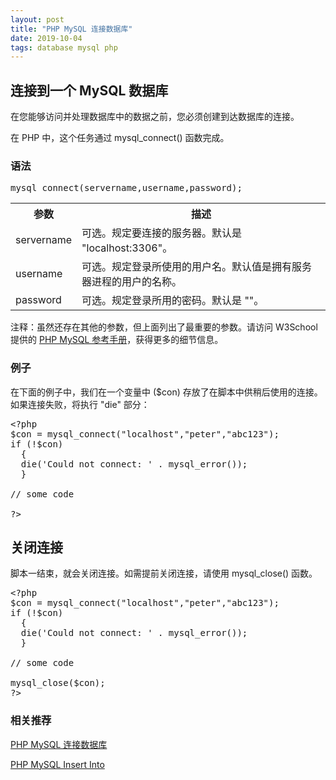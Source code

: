 ```yaml
---
layout: post  
title: "PHP MySQL 连接数据库"  
date: 2019-10-04  
tags: database mysql php  
---
```


<div>
<h2>连接到一个 MySQL 数据库</h2>

<p>在您能够访问并处理数据库中的数据之前，您必须创建到达数据库的连接。</p>

<p>在 PHP 中，这个任务通过 mysql_connect() 函数完成。</p>

<h3>语法</h3>
<pre>mysql_connect(servername,username,password);</pre>

<table class="dataintable">
<tbody><tr>
<th>参数</th>
<th>描述</th>
</tr>

<tr>
<td>servername</td>
<td>可选。规定要连接的服务器。默认是 "localhost:3306"。</td>
</tr>

<tr>
<td>username</td>
<td>可选。规定登录所使用的用户名。默认值是拥有服务器进程的用户的名称。</td>
</tr>

<tr>
<td>password</td>
<td>可选。规定登录所用的密码。默认是 ""。</td>
</tr>
</tbody></table>

<p class="note"><span>注释：</span>虽然还存在其他的参数，但上面列出了最重要的参数。请访问 W3School 提供的 <a href="/php/php_ref_mysql.asp" title="PHP MySQL 函数">PHP MySQL 参考手册</a>，获得更多的细节信息。</p>

<h3>例子</h3>
<p>在下面的例子中，我们在一个变量中 ($con) 存放了在脚本中供稍后使用的连接。如果连接失败，将执行 "die" 部分：</p>

<pre>&lt;?php
$con = mysql_connect("localhost","peter","abc123");
if (!$con)
  {
  die('Could not connect: ' . mysql_error());
  }

// some code

?&gt;</pre>
</div>

<div>
<h2>关闭连接</h2>

<p>脚本一结束，就会关闭连接。如需提前关闭连接，请使用 mysql_close() 函数。</p>

<pre>&lt;?php
$con = mysql_connect("localhost","peter","abc123");
if (!$con)
  {
  die('Could not connect: ' . mysql_error());
  }

// some code

mysql_close($con);
?&gt;</pre>
</div>

### 相关推荐

[PHP MySQL 连接数据库](https://victorfengming.github.io/2019/10/04/php-mysql-connect-database/)

[PHP MySQL Insert Into](https://victorfengming.github.io/2019/10/04/php-mysql-insert/)